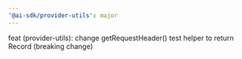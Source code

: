 ```yaml
---
'@ai-sdk/provider-utils': major
---
```


feat (provider-utils): change getRequestHeader() test helper to return Record (breaking change)
